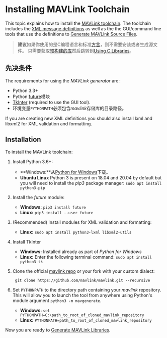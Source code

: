 # Installing MAVLink Toolchain

This topic explains how to install the [MAVLink toolchain](https://github.com/mavlink/mavlink). The toolchain includes the [XML message definitions](../messages/README.md) as well as the the GUI/command line tools that use the definitions to [Generate MAVLink Source Files](../getting_started/generate_libraries.md).

> **建议**如果你使用的是C编程语言和标准[方言](../messages/README.md#dialects)，则不需要安装或者生成源文件。 只需要获取[预构建的库](../README.md#prebuilt_libraries)然后跳转到[Using C Libraries](../mavgen_c/README.md)。

## 先决条件

The requirements for using the *MAVLink generator* are:

* Python 3.3+
* Python [future](http://python-future.org/)模块
* [TkInter](https://wiki.python.org/moin/TkInter) (required to use the GUI tool).
* 环境变量`PYTHONPATH`必须包含*mavlink*存储库的目录路径。

If you are creating new XML definitions you should also install lxml and libxml2 for XML validation and formatting.

## Installation

To install the MAVLink toolchain:

1. Install Python 3.6+:
    
    * **Windows:**从[Python for Windows](https://www.python.org/downloads/)下载。
    * **Ubuntu Linux** Python 3 is present on 18.04 and 20.04 by default but you will need to install the *pip3* package manager: ```sudo apt install python3-pip```

2. Install the *future* module:
    
    * **Windows:** ```pip3 install future```
    * **Linux:** ```pip3 install --user future```

3. (Recommended) Install modules for XML validation and formatting:
    
    * **Linux:** ```sudo apt install python3-lxml libxml2-utils``` 

4. Install TkInter
    
    * **Windows:** Installed already as part of *Python for Windows*
    * **Linux:** Enter the following terminal command: ```sudo apt install python3-tk```

5. Clone the official [mavlink repo](https://github.com/mavlink/mavlink) or your fork with your custom dialect:
    
        git clone https://github.com/mavlink/mavlink.git --recursive
        

6. Set `PYTHONPATH` to the directory path containing your *mavlink* repository. This will allow you to launch the tool from anywhere using Python's module argument `python3 -m mavgenerate`.
    
    * **Windows:** `set PYTHONPATH=C:\path_to_root_of_cloned_mavlink_repository`
    * **Linux:** `PYTHONPATH=path_to_root_of_cloned_mavlink_repository`

Now you are ready to [Generate MAVLink Libraries](../getting_started/generate_libraries.md).